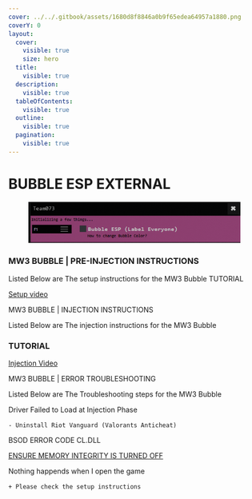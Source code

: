 ```yaml
---
cover: ../../.gitbook/assets/1680d8f8846a0b9f65edea64957a1880.png
coverY: 0
layout:
  cover:
    visible: true
    size: hero
  title:
    visible: true
  description:
    visible: true
  tableOfContents:
    visible: true
  outline:
    visible: true
  pagination:
    visible: true
---
```


# BUBBLE ESP EXTERNAL

<figure><img src="../../.gitbook/assets/bubblew.png" alt=""><figcaption></figcaption></figure>

### MW3 BUBBLE | PRE-INJECTION INSTRUCTIONS

Listed Below are The setup instructions for the MW3 Bubble TUTORIAL&#x20;

[Setup video](https://www.youtube.com/watch?v=iKSBTBJ7JMU)

MW3 BUBBLE | INJECTION INSTRUCTIONS

Listed Below are The injection instructions for the MW3 Bubble

### TUTORIAL

[Injection Video](https://www.youtube.com/watch?v=Yxt538MPbis)

MW3 BUBBLE | ERROR TROUBLESHOOTING

Listed Below are The Troubleshooting steps for the MW3 Bubble

Driver Failed to Load at Injection Phase

```
- Uninstall Riot Vanguard (Valorants Anticheat)
```

BSOD ERROR CODE CL.DLL

[ENSURE MEMORY INTEGRITY IS TURNED OFF](https://i.imgur.com/1Z1Q7EL.png)&#x20;

Nothing happends when I open the game

```
+ Please check the setup instructions
```

